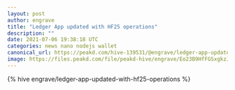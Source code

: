 ```yaml
---
layout: post
author: engrave
title: "Ledger App updated with HF25 operations"
description: ""
date: 2021-07-06 19:38:18 UTC
categories: news nano nodejs wallet
canonical_url: https://peakd.com/hive-139531/@engrave/ledger-app-updated-with-hf25-operations
image: https://files.peakd.com/file/peakd-hive/engrave/Eo23B9HfFGSxgkzJckVtC8WSMeoEwfMcitDDJBZYJzaiVGqirgAwMZmEHpr2WcufBP6.png
---
```

{% hive engrave/ledger-app-updated-with-hf25-operations %}
